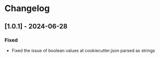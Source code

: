 # Changelog

## [1.0.1] - 2024-06-28

### Fixed

- Fixed the issue of boolean values at cookiecutter.json parsed as strings
